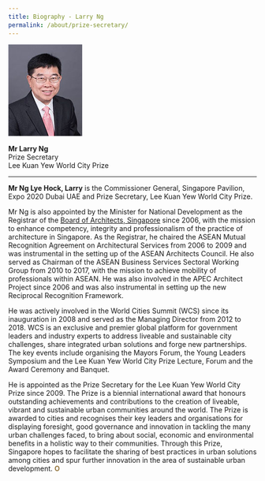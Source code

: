 ```yaml
---
title: Biography - Larry Ng
permalink: /about/prize-secretary/
---
```


<div style="width:150px"><img src="/images/jury/larry-ng.jpg" alt="Larry Ng" /></div>

**Mr Larry Ng**<br>
Prize Secretary<br>
Lee Kuan Yew World City Prize

---

**Mr Ng Lye Hock, Larry** is the Commissioner General, Singapore Pavilion, Expo 2020 Dubai UAE and Prize Secretary, Lee Kuan Yew World City Prize.

Mr Ng is also appointed by the Minister for National Development as the Registrar of the [Board of Architects, Singapore](https://www.boa.gov.sg/) since 2006, with the mission to enhance competency, integrity and professionalism of the practice of architecture in Singapore. As the Registrar, he chaired the ASEAN Mutual Recognition Agreement on Architectural Services from 2006 to 2009 and was instrumental in the setting up of the ASEAN Architects Council. He also served as Chairman of the ASEAN Business Services Sectoral Working Group from 2010 to 2017, with the mission to achieve mobility of professionals within ASEAN. He was also involved in the APEC Architect Project since 2006 and was also instrumental in setting up the new Reciprocal Recognition Framework.

He was actively involved in the World Cities Summit (WCS) since its inauguration in 2008 and served as the Managing Director from 2012 to 2018. WCS is an exclusive and premier global platform for government leaders and industry experts to address liveable and sustainable city challenges, share integrated urban solutions and forge new partnerships. The key events include organising the Mayors Forum, the Young Leaders Symposium and the Lee Kuan Yew World City Prize Lecture, Forum and the Award Ceremony and Banquet.
		
He is appointed as the Prize Secretary for the Lee Kuan Yew World City Prize since 2009. The Prize is a biennial international award that honours outstanding achievements and contributions to the creation of liveable, vibrant and sustainable urban communities around the world. The Prize is awarded to cities and recognises their key leaders and organisations for displaying foresight, good governance and innovation in tackling the many urban challenges faced, to bring about social, economic and environmental benefits in a holistic way to their communities. Through this Prize, Singapore hopes to facilitate the sharing of best practices in urban solutions among cities and spur further innovation in the area of sustainable urban development. **<font color="#967942">O</font>**
